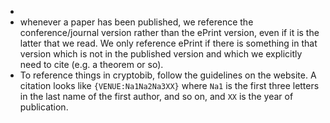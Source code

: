 * 
* whenever a paper has been published, we reference the conference/journal version rather than the ePrint version, even if it is the latter that we read. We only reference ePrint if there is something in that version which is not in the published version and which we explicitly need to cite (e.g. a theorem or so).
* To reference things in cryptobib, follow the guidelines on the website. A citation looks like `{VENUE:Na1Na2Na3XX}` where `Na1` is the first three letters in the last name of the first author, and so on, and `XX` is the year of publication.